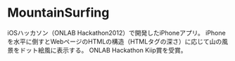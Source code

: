 # MountainSurfing
iOSハッカソン（ONLAB Hackathon2012）で開発したiPhoneアプリ。
iPhoneを水平に倒すとWebページのHTMLの構造（HTMLタグの深さ）に応じて山の風景をドット絵風に表示する。
ONLAB Hackathon Kiip賞を受賞。
